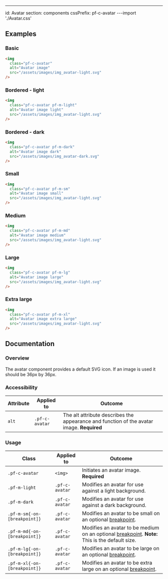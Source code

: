 ---
id: Avatar
section: components
cssPrefix: pf-c-avatar
---import './Avatar.css'

## Examples

### Basic

```html
<img
  class="pf-c-avatar"
  alt="Avatar image"
  src="/assets/images/img_avatar-light.svg"
/>

```

### Bordered - light

```html
<img
  class="pf-c-avatar pf-m-light"
  alt="Avatar image light"
  src="/assets/images/img_avatar-light.svg"
/>

```

### Bordered - dark

```html
<img
  class="pf-c-avatar pf-m-dark"
  alt="Avatar image dark"
  src="/assets/images/img_avatar-dark.svg"
/>

```

### Small

```html
<img
  class="pf-c-avatar pf-m-sm"
  alt="Avatar image small"
  src="/assets/images/img_avatar-light.svg"
/>

```

### Medium

```html
<img
  class="pf-c-avatar pf-m-md"
  alt="Avatar image medium"
  src="/assets/images/img_avatar-light.svg"
/>

```

### Large

```html
<img
  class="pf-c-avatar pf-m-lg"
  alt="Avatar image large"
  src="/assets/images/img_avatar-light.svg"
/>

```

### Extra large

```html
<img
  class="pf-c-avatar pf-m-xl"
  alt="Avatar image extra large"
  src="/assets/images/img_avatar-light.svg"
/>

```

## Documentation

### Overview

The avatar component provides a default SVG icon. If an image is used it should be 36px by 36px.

### Accessibility

| Attribute | Applied to     | Outcome                                                                                   |
| --------- | -------------- | ----------------------------------------------------------------------------------------- |
| `alt`     | `.pf-c-avatar` | The alt attribute describes the appearance and function of the avatar image. **Required** |

### Usage

| Class                        | Applied to     | Outcome                                                                                                                                                                             |
| ---------------------------- | -------------- | ----------------------------------------------------------------------------------------------------------------------------------------------------------------------------------- |
| `.pf-c-avatar`               | `<img>`        | Initiates an avatar image. **Required**                                                                                                                                             |
| `.pf-m-light`                | `.pf-c-avatar` | Modifies an avatar for use against a light background.                                                                                                                              |
| `.pf-m-dark`                 | `.pf-c-avatar` | Modifies an avatar for use against a dark background.                                                                                                                               |
| `.pf-m-sm{-on-[breakpoint]}` | `.pf-c-avatar` | Modifies an avatar to be small on an optional [breakpoint](/developer-resources/global-css-variables#breakpoint-variables-and-class-suffixes).                                      |
| `.pf-m-md{-on-[breakpoint]}` | `.pf-c-avatar` | Modifies an avatar to be medium on an optional [breakpoint](/developer-resources/global-css-variables#breakpoint-variables-and-class-suffixes). **Note:** This is the default size. |
| `.pf-m-lg{-on-[breakpoint]}` | `.pf-c-avatar` | Modifies an avatar to be large on an optional [breakpoint](/developer-resources/global-css-variables#breakpoint-variables-and-class-suffixes).                                      |
| `.pf-m-xl{-on-[breakpoint]}` | `.pf-c-avatar` | Modifies an avatar to be extra large on an optional [breakpoint](/developer-resources/global-css-variables#breakpoint-variables-and-class-suffixes).                                |
